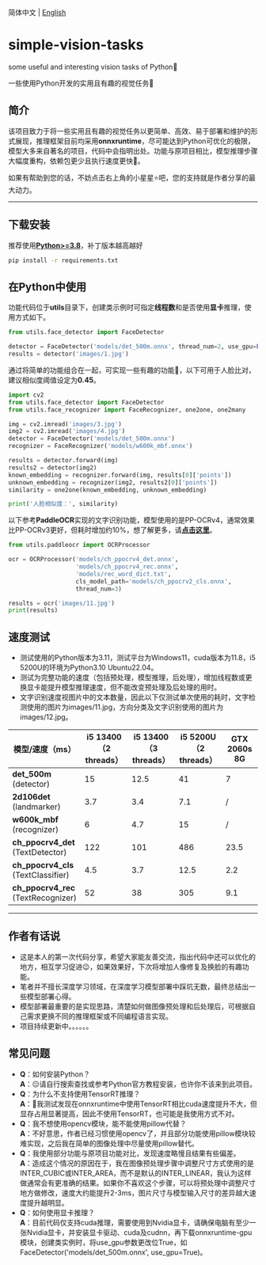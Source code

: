 简体中文 | [English](README_EN.md)

# simple-vision-tasks

some useful and interesting vision tasks of Python👀

一些使用Python开发的实用且有趣的视觉任务👀

## 简介

该项目致力于将一些实用且有趣的视觉任务以更简单、高效、易于部署和维护的形式展现，推理框架目前均采用**onnxruntime**，尽可能达到Python可优化的极限，模型大多来自著名的项目，代码中会指明出处。功能与原项目相比，模型推理步骤大幅度重构，依赖包更少且执行速度更快🚀。

如果有帮助到您的话，不妨点击右上角的小星星⭐吧，您的支持就是作者分享的最大动力。

---

## 下载安装

推荐使用[**Python>=3.8**](https://www.python.org/)，补丁版本越高越好

```bash
pip install -r requirements.txt
```

## 在Python中使用

功能代码位于**utils**目录下，创建类示例时可指定**线程数**和是否使用**显卡**推理，使用方式如下。

```python
from utils.face_detector import FaceDetector

detector = FaceDetector('models/det_500m.onnx', thread_num=2, use_gpu=False)
results = detector('images/1.jpg')
```
通过将简单的功能组合在一起，可实现一些有趣的功能🚗，以下可用于人脸比对，建议相似度阈值设定为**0.45**。

```python
import cv2
from utils.face_detector import FaceDetector
from utils.face_recognizer import FaceRecognizer, one2one, one2many

img = cv2.imread('images/3.jpg')
img2 = cv2.imread('images/4.jpg')
detector = FaceDetector('models/det_500m.onnx')
recognizer = FaceRecognizer('models/w600k_mbf.onnx')

results = detector.forward(img)
results2 = detector(img2)
known_embedding = recognizer.forward(img, results[0]['points'])
unknown_embedding = recognizer(img2, results2[0]['points'])
similarity = one2one(known_embedding, unknown_embedding)

print('人脸相似度：', similarity)
```
以下参考**PaddleOCR**实现的文字识别功能，模型使用的是PP-OCRv4，通常效果比PP-OCRv3更好，但耗时增加约10%，想了解更多，请[**点击这里**](https://github.com/PaddlePaddle/PaddleOCR)。
```python
from utils.paddleocr import OCRProcessor

ocr = OCRProcessor('models/ch_ppocrv4_det.onnx',
                   'models/ch_ppocrv4_rec.onnx',
                   'models/rec_word_dict.txt',
                   cls_model_path='models/ch_ppocrv2_cls.onnx',
                   thread_num=3)

results = ocr('images/11.jpg')
print(results)
```

## 速度测试

- 测试使用的Python版本为3.11，测试平台为Windows11，cuda版本为11.8，i5 5200U的环境为Python3.10 Ubuntu22.04。
- 测试为完整功能的速度（包括预处理，模型推理，后处理），增加线程数或更换显卡能提升模型推理速度，但不能改变预处理及后处理的用时。
- 文字识别速度视图片中的文本数量，因此以下仅测试单次使用的耗时，文字检测使用的图片为images/11.jpg，方向分类及文字识别使用的图片为images/12.jpg。

| 模型/速度（ms）                               | i5 13400<br>（2 threads） | i5 13400<br>（3 threads） | i5 5200U<br>（2 threads） | GTX 2060s 8G |
|-----------------------------------------|-------------------------|-------------------------|-------------------------|--------------|
| **det_500m** <br>(detector)             | 15                      | 12.5                    | 41                      | 7            |
| **2d106det** <br>(landmarker)           | 3.7                     | 3.4                     | 7.1                     | /            |
| **w600k_mbf** <br>(recognizer)          | 6                       | 4.7                     | 15                      | /            |
| **ch_ppocrv4_det**<br>(TextDetector)    | 122                     | 101                     | 486                     | 23.5         |
| **ch_ppocrv4_cls**<br>(TextClassifier)  | 4.5                     | 3.7                     | 12.5                    | 2.2          |
| **ch_ppocrv4_rec**<br>(TextRecognizer)  | 52                      | 38                      | 305                     | 9.1          |

---

## 作者有话说

- 这是本人的第一次代码分享，希望大家能友善交流，指出代码中还可以优化的地方，相互学习促进😉，如果效果好，下次将增加人像修复及换脸的有趣功能。
- 笔者并不擅长深度学习领域，在深度学习模型部署中踩坑无数，最终总结出一些模型部署心得。
- 模型部署最重要的是实现思路，清楚如何做图像预处理和后处理后，可根据自己需求更换不同的推理框架或不同编程语言实现。
- 项目持续更新中。。。。。。

## 常见问题

- **Q**：如何安装Python？<br>**A**：😑请自行搜索查找或参考Python官方教程安装，也许你不该来到此项目。
- **Q**：为什么不支持使用TensorRT推理？<br>**A**：🤔我测试发现在onnxruntime中使用TensorRT相比cuda速度提升不大，但显存占用显著提高，因此不使用TensorRT，也可能是我使用方式不对。
- **Q**：我不想使用opencv模块，能不能使用pillow代替？<br>**A**：不好意思，作者已经习惯使用opencv了，并且部分功能使用pillow模块较难实现，之后我在简单的图像处理中尽量使用pillow替代。
- **Q**：我使用部分功能与原项目功能对比，发现速度略慢且结果有些偏差。<br>**A**：造成这个情况的原因在于，我在图像预处理步骤中调整尺寸方式使用的是INTER_CUBIC或INTER_AREA，而不是默认的INTER_LINEAR，我认为这样做通常会有更准确的结果。如果你不喜欢这个步骤，可以将预处理中调整尺寸地方做修改，速度大约能提升2-3ms，图片尺寸与模型输入尺寸的差异越大速度提升越明显。
- **Q**：如何使用显卡推理？<br>**A**：目前代码仅支持cuda推理，需要使用到Nvidia显卡，请确保电脑有至少一张Nvidia显卡，并安装显卡驱动、cuda及cudnn，再下载onnxruntime-gpu模块，创建类实例时，将use_gpu参数更改位True，如FaceDetector('models/det_500m.onnx', use_gpu=True)。
